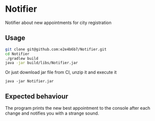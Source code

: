 # Notifier

Notifier about new appointments for city registration

## Usage

```bash
git clone git@github.com:e2e4b6b7/Notifier.git
cd Notifier
./gradlew build
java -jar build/libs/Notifier.jar
```

Or just download jar file from CI, unzip it and execute it
```
java -jar Notifier.jar
```

## Expected behaviour

The program prints the new best appointment to the console after each change and notifies you with a strange sound.
